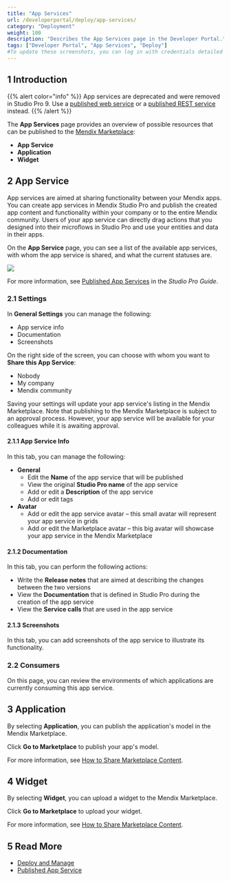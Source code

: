 ```yaml
---
title: "App Services"
url: /developerportal/deploy/app-services/
category: "Deployment"
weight: 100
description: "Describes the App Services page in the Developer Portal."
tags: ["Developer Portal", "App Services", "Deploy"]
#To update these screenshots, you can log in with credentials detailed in How to Update Screenshots Using Team Apps.
---
```


## 1 Introduction

{{% alert color="info" %}}
App services are deprecated and  were removed in Studio Pro 9. Use a [published web service](/refguide/published-web-services/) or a [published REST service](/refguide/published-rest-services/) instead.
{{% /alert %}}

The **App Services** page provides an overview of possible resources that can be published to the [Mendix Marketplace](https://marketplace.mendix.com/):

* **App Service**
* **Application**
* **Widget**

## 2 App Service

App services are aimed at sharing functionality between your Mendix apps. You can create app services in Mendix Studio Pro and publish the created app content and functionality within your company or to the entire Mendix community. Users of your app service can directly drag actions that you designed into their microflows in Studio Pro and use your entities and data in their apps. 

On the **App Service** page, you can see a list of the available app services, with whom the app service is shared, and what the current statuses are.

![](/attachments/developerportal/deploy/app-services/publish-appservice.png)

For more information, see [Published App Services](/refguide8/published-app-services/) in the *Studio Pro Guide*.

### 2.1 Settings

In **General Settings** you can manage the following:

* App service info
* Documentation
* Screenshots

On the right side of the screen, you can choose with whom you want to **Share this App Service**:

* Nobody
* My company
* Mendix community

Saving your settings will update your app service's listing in the Mendix Marketplace. Note that publishing to the Mendix Marketplace is subject to an approval process. However, your app service will be available for your colleagues while it is awaiting approval.

#### 2.1.1 App Service Info

In this tab, you can manage the following:

* **General**
    * Edit the **Name** of the app service that will be published
    * View the original **Studio Pro name** of the app service
    * Add or edit a **Description** of the app service
    * Add or edit tags
* **Avatar**
    * Add or edit the app service avatar – this small avatar will represent your app service in grids
    * Add or edit the Marketplace avatar – this big avatar will showcase your app service in the Mendix Marketplace

#### 2.1.2 Documentation

In this tab, you can perform the following actions:

* Write the **Release notes** that are aimed at describing the changes between the two versions
* View the **Documentation** that is defined in Studio Pro during the creation of the app service
* View the **Service calls** that are used in the app service

#### 2.1.3 Screenshots

In this tab, you can add screenshots of the app service to illustrate its functionality.

### 2.2 Consumers

On this page, you can review the environments of which applications are currently consuming this app service. 

## 3 Application

By selecting **Application**, you can publish the application's model in the Mendix Marketplace.

Click **Go to Marketplace** to publish your app's model.

For more information, see [How to Share Marketplace Content](/appstore/general/share-app-store-content/).

## 4 Widget

By selecting **Widget**, you can upload a widget to the Mendix Marketplace.

Click **Go to Marketplace** to upload your widget.

For more information, see [How to Share Marketplace Content](/appstore/general/share-app-store-content/).

## 5 Read More

* [Deploy and Manage](/developerportal/deploy/)
* [Published App Service](/refguide8/published-app-services/)
